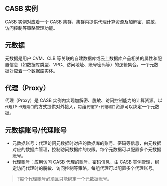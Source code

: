 ## CASB 实例

CASB 实例对应着一个 CASB 集群，集群内提供代理计算资源及加解密、脱敏、访问控制等策略管理功能。

## 元数据

元数据是用户 CVM、CLB 等关联的自建数据库或云上数据库产品相关的属性和配置信息（如数据库类型、VPC、访问地址、账号密码等）的逻辑集合。一个元数据对应着一个数据库实体。

## 代理（Proxy）

代理（Proxy）是 CASB 实例内实现加解密、脱敏、访问控制能力的计算资源。以`代理IP:代理端口`的方式提供对外接入，每组`代理IP:代理端口`资源可以绑定一个元数据。

## 元数据账号/代理账号
- 元数据账号：代理访问元数据时对应的数据库的账号、密码等信息，由元数据对应的数据库管理，控制访问数据库的权限。每个元数据可以配置多个元数据账号。
- 代理账号：应用访问 CASB 代理的账号、密码信息，由 CASB 实例管理，绑定访问代理时的脱敏、访问控制等策略。每组代理可以配置多个代理账号。

> ?每个代理账号必须且只能绑定一个元数据账号。
